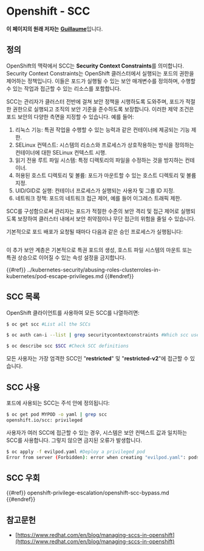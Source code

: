 # Openshift - SCC

**이 페이지의 원래 저자는** [**Guillaume**](https://www.linkedin.com/in/guillaume-chapela-ab4b9a196)입니다.

## 정의

OpenShift의 맥락에서 SCC는 **Security Context Constraints**를 의미합니다. Security Context Constraints는 OpenShift 클러스터에서 실행되는 포드의 권한을 제어하는 정책입니다. 이들은 포드가 실행될 수 있는 보안 매개변수를 정의하며, 수행할 수 있는 작업과 접근할 수 있는 리소스를 포함합니다.

SCC는 관리자가 클러스터 전반에 걸쳐 보안 정책을 시행하도록 도와주며, 포드가 적절한 권한으로 실행되고 조직의 보안 기준을 준수하도록 보장합니다. 이러한 제약 조건은 포드 보안의 다양한 측면을 지정할 수 있습니다. 예를 들어:

1. 리눅스 기능: 특권 작업을 수행할 수 있는 능력과 같은 컨테이너에 제공되는 기능 제한.
2. SELinux 컨텍스트: 시스템의 리소스와 프로세스가 상호작용하는 방식을 정의하는 컨테이너에 대한 SELinux 컨텍스트 시행.
3. 읽기 전용 루트 파일 시스템: 특정 디렉토리의 파일을 수정하는 것을 방지하는 컨테이너.
4. 허용된 호스트 디렉토리 및 볼륨: 포드가 마운트할 수 있는 호스트 디렉토리 및 볼륨 지정.
5. UID/GID로 실행: 컨테이너 프로세스가 실행되는 사용자 및 그룹 ID 지정.
6. 네트워크 정책: 포드의 네트워크 접근 제어, 예를 들어 이그레스 트래픽 제한.

SCC를 구성함으로써 관리자는 포드가 적절한 수준의 보안 격리 및 접근 제어로 실행되도록 보장하여 클러스터 내에서 보안 취약점이나 무단 접근의 위험을 줄일 수 있습니다.

기본적으로 포드 배포가 요청될 때마다 다음과 같은 승인 프로세스가 실행됩니다:

<figure><img src="../../images/Managing SCCs in OpenShift-1.png" alt=""><figcaption></figcaption></figure>

이 추가 보안 계층은 기본적으로 특권 포드의 생성, 호스트 파일 시스템의 마운트 또는 특권 상승으로 이어질 수 있는 속성 설정을 금지합니다.

{{#ref}}
../kubernetes-security/abusing-roles-clusterroles-in-kubernetes/pod-escape-privileges.md
{{#endref}}

## SCC 목록

OpenShift 클라이언트를 사용하여 모든 SCC를 나열하려면:
```bash
$ oc get scc #List all the SCCs

$ oc auth can-i --list | grep securitycontextconstraints #Which scc user can use

$ oc describe scc $SCC #Check SCC definitions
```
모든 사용자는 가장 엄격한 SCC인 "**restricted**" 및 "**restricted-v2**"에 접근할 수 있습니다.

## SCC 사용

포드에 사용되는 SCC는 주석 안에 정의됩니다:
```bash
$ oc get pod MYPOD -o yaml | grep scc
openshift.io/scc: privileged
```
사용자가 여러 SCC에 접근할 수 있는 경우, 시스템은 보안 컨텍스트 값과 일치하는 SCC를 사용합니다. 그렇지 않으면 금지된 오류가 발생합니다.
```bash
$ oc apply -f evilpod.yaml #Deploy a privileged pod
Error from server (Forbidden): error when creating "evilpod.yaml": pods "evilpod" is forbidden: unable to validate against any security context constrain
```
## SCC 우회

{{#ref}}
openshift-privilege-escalation/openshift-scc-bypass.md
{{#endref}}

## 참고문헌

- [https://www.redhat.com/en/blog/managing-sccs-in-openshift](https://www.redhat.com/en/blog/managing-sccs-in-openshift)
